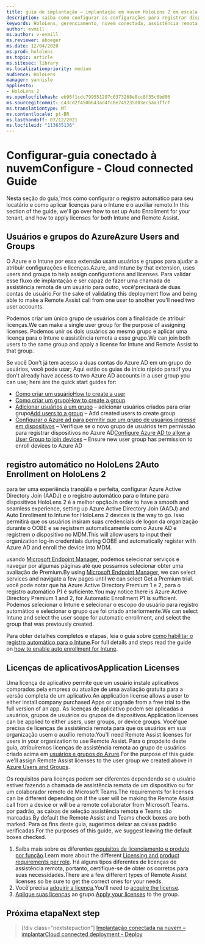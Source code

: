 ```yaml
---
title: guia de implantação – implantação em nuvem HoloLens 2 em escala com o auxílio remoto – configurar
description: saiba como configurar as configurações para registrar dispositivos HoloLens em uma rede conectada na nuvem em escala com o auxílio remoto.
keywords: HoloLens, gerenciamento, nuvem conectada, assistência remota, AAD, Azure AD, MDM, gerenciamento de dispositivo móvel
author: evmill
ms.author: v-evmill
ms.reviewer: aboeger
ms.date: 12/04/2020
ms.prod: hololens
ms.topic: article
ms.sitesec: library
ms.localizationpriority: medium
audience: HoloLens
manager: yannisle
appliesto:
- HoloLens 2
ms.openlocfilehash: eb96f1cdc799551297c0373268e8cc8f35c6bd06
ms.sourcegitcommit: c43cd2f450b643ad4fc8e749235d03ec5aa3ffcf
ms.translationtype: MT
ms.contentlocale: pt-BR
ms.lasthandoff: 07/12/2021
ms.locfileid: "113635136"
---
```

# <a name="configure---cloud-connected-guide"></a><span data-ttu-id="bfe1b-104">Configurar-guia conectado à nuvem</span><span class="sxs-lookup"><span data-stu-id="bfe1b-104">Configure - Cloud connected Guide</span></span>

<span data-ttu-id="bfe1b-105">Nesta seção do guia,&#39;mos como configurar o registro automático para seu locatário e como aplicar licenças para o Intune e o auxiliar remoto.</span><span class="sxs-lookup"><span data-stu-id="bfe1b-105">In this section of the guide, we&#39;ll go over how to set up Auto Enrollment for your tenant, and how to apply licenses for both Intune and Remote Assist.</span></span>

## <a name="azure-users-and-groups"></a><span data-ttu-id="bfe1b-106">Usuários e grupos do Azure</span><span class="sxs-lookup"><span data-stu-id="bfe1b-106">Azure Users and Groups</span></span>

<span data-ttu-id="bfe1b-107">O Azure e o Intune por essa extensão usam usuários e grupos para ajudar a atribuir configurações e licenças.</span><span class="sxs-lookup"><span data-stu-id="bfe1b-107">Azure, and Intune by that extension, uses users and groups to help assign configurations and licenses.</span></span> <span data-ttu-id="bfe1b-108">Para validar esse fluxo de implantação e ser capaz de fazer uma chamada de assistência remota de um usuário para outro, você&#39;precisará de duas contas de usuário.</span><span class="sxs-lookup"><span data-stu-id="bfe1b-108">For the sake of validating this deployment flow and being able to make a Remote Assist call from one user to another you&#39;ll need two user accounts.</span></span>

<span data-ttu-id="bfe1b-109">Podemos criar um único grupo de usuários com a finalidade de atribuir licenças.</span><span class="sxs-lookup"><span data-stu-id="bfe1b-109">We can make a single user group for the purpose of assigning licenses.</span></span> <span data-ttu-id="bfe1b-110">Podemos unir os dois usuários ao mesmo grupo e aplicar uma licença para o Intune e assistência remota a esse grupo.</span><span class="sxs-lookup"><span data-stu-id="bfe1b-110">We can join both users to the same group and apply a license for Intune and Remote Assist to that group.</span></span>

<span data-ttu-id="bfe1b-111">Se você Don&#39;t já tem acesso a duas contas do Azure AD em um grupo de usuários, você pode usar; Aqui estão os guias de início rápido para:</span><span class="sxs-lookup"><span data-stu-id="bfe1b-111">If you don&#39;t already have access to two Azure AD accounts in a user group you can use; here are the quick start guides for:</span></span>

- [<span data-ttu-id="bfe1b-112">Como criar um usuário</span><span class="sxs-lookup"><span data-stu-id="bfe1b-112">How to create a user</span></span>](/mem/intune/fundamentals/quickstart-create-user)
- [<span data-ttu-id="bfe1b-113">Como criar um grupo</span><span class="sxs-lookup"><span data-stu-id="bfe1b-113">How to create a group</span></span>](/mem/intune/fundamentals/quickstart-create-group)
- <span data-ttu-id="bfe1b-114">[Adicionar usuários a um grupo](/azure/active-directory/fundamentals/active-directory-groups-members-azure-portal) – adicionar usuários criados para criar grupo</span><span class="sxs-lookup"><span data-stu-id="bfe1b-114">[Add users to a group](/azure/active-directory/fundamentals/active-directory-groups-members-azure-portal) – Add created users to create group</span></span>
- <span data-ttu-id="bfe1b-115">[Configurar o Azure ad para permitir que um grupo de usuários ingresse em dispositivos](/azure/active-directory/devices/azureadjoin-plan#configure-your-device-settings) – Verifique se o novo grupo de usuários tem permissão para registrar dispositivos no Azure AD</span><span class="sxs-lookup"><span data-stu-id="bfe1b-115">[Configure Azure AD to allow a User Group to join devices](/azure/active-directory/devices/azureadjoin-plan#configure-your-device-settings) – Ensure new user group has permission to enroll devices to Azure AD</span></span>

## <a name="auto-enrollment-on-hololens-2"></a><span data-ttu-id="bfe1b-116">registro automático no HoloLens 2</span><span class="sxs-lookup"><span data-stu-id="bfe1b-116">Auto Enrollment on HoloLens 2</span></span>

<span data-ttu-id="bfe1b-117">para ter uma experiência tranqüila e perfeita, configurar Azure Active Directory Join (AADJ) e o registro automático para o Intune para dispositivos HoloLens 2 é a melhor opção.</span><span class="sxs-lookup"><span data-stu-id="bfe1b-117">In order to have a smooth and seamless experience, setting up Azure Active Directory Join (AADJ) and Auto Enrollment to Intune for HoloLens 2 devices is the way to go.</span></span> <span data-ttu-id="bfe1b-118">Isso permitirá que os usuários insiram suas credenciais de logon da organização durante o OOBE e se registrem automaticamente com o Azure AD e registrem o dispositivo no MDM.</span><span class="sxs-lookup"><span data-stu-id="bfe1b-118">This will allow users to input their organization log-in credentials during OOBE and automatically register with Azure AD and enroll the device into MDM.</span></span>

<span data-ttu-id="bfe1b-119">usando [Microsoft Endpoint Manager](https://endpoint.microsoft.com/#home), podemos selecionar serviços e navegar por algumas páginas até que possamos selecionar obter uma avaliação de Premium.</span><span class="sxs-lookup"><span data-stu-id="bfe1b-119">By using [Microsoft Endpoint Manager](https://endpoint.microsoft.com/#home), we can select services and navigate a few pages until we can select Get a Premium trial.</span></span> <span data-ttu-id="bfe1b-120">você pode notar que há Azure Active Directory Premium 1 e 2, para o registro automático P1 é suficiente.</span><span class="sxs-lookup"><span data-stu-id="bfe1b-120">You may notice there is Azure Active Directory Premium 1 and 2, for Automatic Enrollment P1 is sufficient.</span></span> <span data-ttu-id="bfe1b-121">Podemos selecionar o Intune e selecionar o escopo do usuário para registro automático e selecionar o grupo que foi criado anteriormente.</span><span class="sxs-lookup"><span data-stu-id="bfe1b-121">We can select Intune and select the user scope for automatic enrollment, and select the group that was previously created.</span></span>

<span data-ttu-id="bfe1b-122">Para obter detalhes completos e etapas, leia o guia sobre [como habilitar o registro automático para o Intune](/mem/intune/enrollment/quickstart-setup-auto-enrollment).</span><span class="sxs-lookup"><span data-stu-id="bfe1b-122">For full details and steps read the guide on [how to enable auto enrollment for Intune](/mem/intune/enrollment/quickstart-setup-auto-enrollment).</span></span>

## <a name="application-licenses"></a><span data-ttu-id="bfe1b-123">Licenças de aplicativos</span><span class="sxs-lookup"><span data-stu-id="bfe1b-123">Application Licenses</span></span>

<span data-ttu-id="bfe1b-124">Uma licença de aplicativo permite que um usuário instale aplicativos comprados pela empresa ou atualize de uma avaliação gratuita para a versão completa de um aplicativo.</span><span class="sxs-lookup"><span data-stu-id="bfe1b-124">An application license allows a user to either install company purchased Apps or upgrade from a free trial to the full version of an app.</span></span> <span data-ttu-id="bfe1b-125">As licenças de aplicativo podem ser aplicadas a usuários, grupos de usuários ou grupos de dispositivos.</span><span class="sxs-lookup"><span data-stu-id="bfe1b-125">Application licenses can be applied to either users, user groups, or device groups.</span></span> <span data-ttu-id="bfe1b-126">Você&#39;que precisa de licenças de assistência remota para que os usuários em sua organização usem o auxílio remoto.</span><span class="sxs-lookup"><span data-stu-id="bfe1b-126">You&#39;ll need Remote Assist licenses for users in your organization to use Remote Assist.</span></span> <span data-ttu-id="bfe1b-127">Para o propósito deste guia, atribuíremos licenças de assistência remota ao grupo de usuários criado acima em [usuários e grupos do Azure](hololens2-cloud-connected-configure.md#azure-users-and-groups).</span><span class="sxs-lookup"><span data-stu-id="bfe1b-127">For the purpose of this guide we'll assign Remote Assist licenses to the user group we created above in [Azure Users and Groups](hololens2-cloud-connected-configure.md#azure-users-and-groups).</span></span>

<span data-ttu-id="bfe1b-128">Os requisitos para licenças podem ser diferentes dependendo se o usuário estiver fazendo a chamada de assistência remota de um dispositivo ou for um colaborador remoto de Microsoft Teams.</span><span class="sxs-lookup"><span data-stu-id="bfe1b-128">The requirements for licenses can be different depending on if the user will be making the Remote Assist call from a device or will be a remote collaborator from Microsoft Teams.</span></span> <span data-ttu-id="bfe1b-129">por padrão, as caixas de seleção assistência remota e Teams são marcadas.</span><span class="sxs-lookup"><span data-stu-id="bfe1b-129">By default the Remote Assist and Teams check boxes are both marked.</span></span> <span data-ttu-id="bfe1b-130">Para os fins deste guia, sugerimos deixar as caixas padrão verificadas.</span><span class="sxs-lookup"><span data-stu-id="bfe1b-130">For the purposes of this guide, we suggest leaving the default boxes checked.</span></span>

1. <span data-ttu-id="bfe1b-131">Saiba mais sobre os diferentes [requisitos de licenciamento e produto por função](/dynamics365/mixed-reality/remote-assist/requirements#licensing-and-product-requirements-per-role).</span><span class="sxs-lookup"><span data-stu-id="bfe1b-131">Learn more about the different [Licensing and product requirements per role](/dynamics365/mixed-reality/remote-assist/requirements#licensing-and-product-requirements-per-role).</span></span> <span data-ttu-id="bfe1b-132">Há alguns tipos diferentes de licenças de assistência remota, portanto, certifique-se de obter os corretos para suas necessidades.</span><span class="sxs-lookup"><span data-stu-id="bfe1b-132">There are a few different types of Remote Assist licenses so be sure to get the correct ones for your needs.</span></span>
2. <span data-ttu-id="bfe1b-133">Você&#39;precisa [adquirir a licença](/dynamics365/mixed-reality/remote-assist/buy-remote-assist).</span><span class="sxs-lookup"><span data-stu-id="bfe1b-133">You&#39;ll need to [acquire the license](/dynamics365/mixed-reality/remote-assist/buy-remote-assist).</span></span>
3. <span data-ttu-id="bfe1b-134">[Aplique suas licenças](/dynamics365/mixed-reality/remote-assist/deploy-remote-assist) ao grupo.</span><span class="sxs-lookup"><span data-stu-id="bfe1b-134">[Apply your licenses](/dynamics365/mixed-reality/remote-assist/deploy-remote-assist) to the group.</span></span>

## <a name="next-step"></a><span data-ttu-id="bfe1b-135">Próxima etapa</span><span class="sxs-lookup"><span data-stu-id="bfe1b-135">Next step</span></span>

> [!div class="nextstepaction"]
> [<span data-ttu-id="bfe1b-136">Implantação conectada na nuvem – implantar</span><span class="sxs-lookup"><span data-stu-id="bfe1b-136">Cloud connected deployment - Deploy</span></span>](hololens2-cloud-connected-deploy.md)